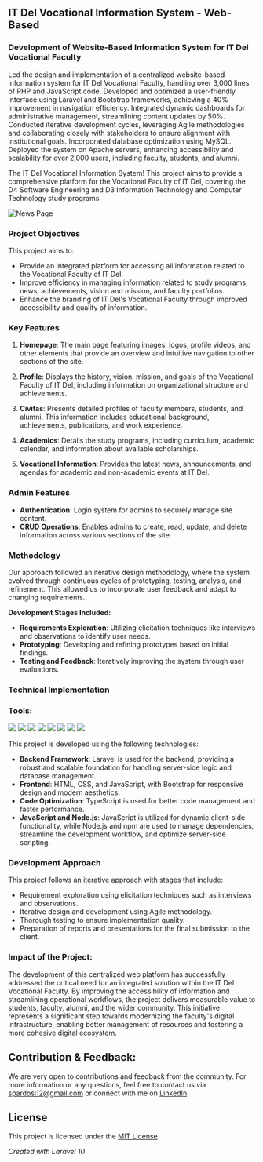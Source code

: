 ## IT Del Vocational Information System - Web-Based

### Development of Website-Based Information System for IT Del Vocational Faculty

Led the design and implementation of a centralized website-based information system for IT Del Vocational Faculty, handling over 3,000 lines of PHP and JavaScript code. Developed and optimized a user-friendly interface using Laravel and Bootstrap frameworks, achieving a 40% improvement in navigation efficiency. Integrated dynamic dashboards for administrative management, streamlining content updates by 50%. Conducted iterative development cycles, leveraging Agile methodologies and collaborating closely with stakeholders to ensure alignment with institutional goals. Incorporated database optimization using MySQL. Deployed the system on Apache servers, enhancing accessibility and scalability for over 2,000 users, including faculty, students, and alumni.

The IT Del Vocational Information System! This project aims to provide a comprehensive platform for the Vocational Faculty of IT Del, covering the D4 Software Engineering and D3 Information Technology and Computer Technology study programs.

![News Page](https://github.com/sionprdsi/FakultasVokasiITDel/assets/115578048/86946b51-90fb-4554-9f72-5c24d472edd6)

### Project Objectives

This project aims to:
- Provide an integrated platform for accessing all information related to the Vocational Faculty of IT Del.
- Improve efficiency in managing information related to study programs, news, achievements, vision and mission, and faculty portfolios.
- Enhance the branding of IT Del's Vocational Faculty through improved accessibility and quality of information.

### Key Features

1. **Homepage**: The main page featuring images, logos, profile videos, and other elements that provide an overview and intuitive navigation to other sections of the site.
   
2. **Profile**: Displays the history, vision, mission, and goals of the Vocational Faculty of IT Del, including information on organizational structure and achievements.

3. **Civitas**: Presents detailed profiles of faculty members, students, and alumni. This information includes educational background, achievements, publications, and work experience.

4. **Academics**: Details the study programs, including curriculum, academic calendar, and information about available scholarships.

5. **Vocational Information**: Provides the latest news, announcements, and agendas for academic and non-academic events at IT Del.

### Admin Features

- **Authentication**: Login system for admins to securely manage site content.
- **CRUD Operations**: Enables admins to create, read, update, and delete information across various sections of the site.

### Methodology
Our approach followed an iterative design methodology, where the system evolved through continuous cycles of prototyping, testing, analysis, and refinement. This allowed us to incorporate user feedback and adapt to changing requirements.

**Development Stages Included:**

- **Requirements Exploration**: Utilizing elicitation techniques like interviews and observations to identify user needs.
- **Prototyping**: Developing and refining prototypes based on initial findings.
- **Testing and Feedback**: Iteratively improving the system through user evaluations.

### Technical Implementation
### <summary><strong>Tools:</strong></summary>
<p>
    <img src="https://img.shields.io/badge/Framework-Laravel-red?logo=laravel&logoColor=white" />
    <img src="https://img.shields.io/badge/Code-PHP-blue?&logo=php" />
    <img src="https://img.shields.io/badge/Frontend-HTML5-yellow?logo=html5&logoColor=white" />
    <img src="https://img.shields.io/badge/Frontend-CSS3-blue?logo=css3&logoColor=white" />
    <img src="https://img.shields.io/badge/Frontend-JavaScript-yellow?logo=javascript&logoColor=white" />
    <img src="https://img.shields.io/badge/Frontend-Bootstrap-563d7c?logo=bootstrap&logoColor=white" />
    <img src="https://img.shields.io/badge/Frontend-TypeScript-blue?logo=typescript&logoColor=white" />
    <img src="https://img.shields.io/badge/Backend-Node.js-green?logo=node.js&logoColor=white" />
</p>

This project is developed using the following technologies:

- **Backend Framework**: Laravel is used for the backend, providing a robust and scalable foundation for handling server-side logic and database management.
- **Frontend**: HTML, CSS, and JavaScript, with Bootstrap for responsive design and modern aesthetics.
- **Code Optimization**: TypeScript is used for better code management and faster performance.
- **JavaScript and Node.js**: JavaScript is utilized for dynamic client-side functionality, while Node.js and npm are used to manage dependencies, streamline the development workflow, and optimize server-side scripting.

### Development Approach

This project follows an iterative approach with stages that include:
- Requirement exploration using elicitation techniques such as interviews and observations.
- Iterative design and development using Agile methodology.
- Thorough testing to ensure implementation quality.
- Preparation of reports and presentations for the final submission to the client.

### Impact of the Project:
The development of this centralized web platform has successfully addressed the critical need for an integrated solution within the IT Del Vocational Faculty. By improving the accessibility of information and streamlining operational workflows, the project delivers measurable value to students, faculty, alumni, and the wider community. This initiative represents a significant step towards modernizing the faculty's digital infrastructure, enabling better management of resources and fostering a more cohesive digital ecosystem.

## Contribution & Feedback:
We are very open to contributions and feedback from the community. For more information or any questions, feel free to contact us via [spardosi12@gmail.com](mailto:spardosi12@gmail.com) or connect with me on [LinkedIn](https://www.linkedin.com/in/sion-pardosi-961607254/).

## License

This project is licensed under the [MIT License](LICENSE).

*Created with Laravel 10*
